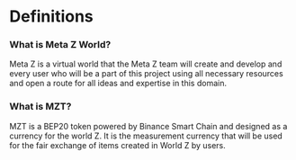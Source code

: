 # Definitions

### What is Meta Z World?

Meta Z is a virtual world that the Meta Z team will create and develop and every user who will be a part of this project using all necessary resources and open a route for all ideas and expertise in this domain.

### What is MZT?

MZT is a BEP20 token powered by Binance Smart Chain and designed as a currency for the world Z. It is the measurement currency that will be used for the fair exchange of items created in World Z by users.
